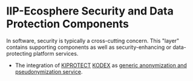# IIP-Ecosphere Security and Data Protection Components

In software, security is typically a cross-cutting concern. This "layer" contains supporting components as well as security-enhancing or data-protecting platform services.

  * The integration of [KIPROTECT](https://kiprotect.com/) [KODEX](https://heykodex.com/) as [generic anonymization and pseudonymization service](security.services.kodex/README.md).

